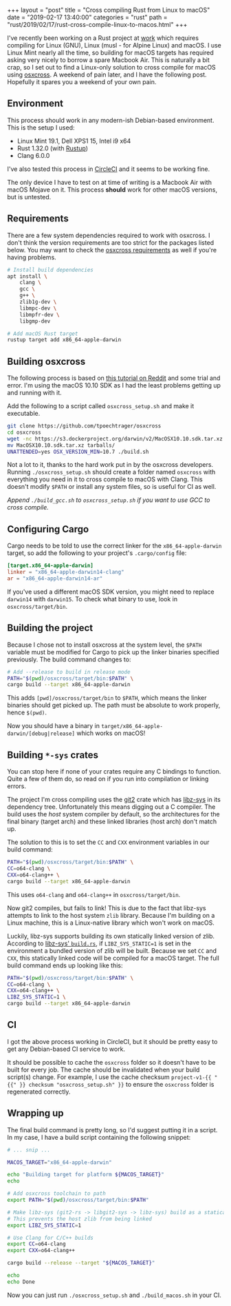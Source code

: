 +++
layout = "post"
title = "Cross compiling Rust from Linux to macOS"
date = "2019-02-17 13:40:00"
categories = "rust"
path = "rust/2019/02/17/rust-cross-compile-linux-to-macos.html"
+++

I've recently been working on a Rust project at [work](https://repositive.io/) which requires
compiling for Linux (GNU), Linux (musl - for Alpine Linux) and macOS. I use Linux Mint nearly all
the time, so building for macOS targets has required asking very nicely to borrow a spare Macbook
Air. This is naturally a bit crap, so I set out to find a Linux-only solution to cross compile for
macOS using [osxcross](https://github.com/tpoechtrager/osxcross). A weekend of pain later, and I
have the following post. Hopefully it spares you a weekend of your own pain.

## Environment

This process should work in any modern-ish Debian-based environment. This is the setup I used:

- Linux Mint 19.1, Dell XPS1 15, Intel i9 x64
- Rust 1.32.0 (with [Rustup](http://rustup.rs/))
- Clang 6.0.0

I've also tested this process in [CircleCI](http://circleci.com/) and it seems to be working fine.

The only device I have to test on at time of writing is a Macbook Air with macOS Mojave on it. This
process **should** work for other macOS versions, but is untested.

## Requirements

There are a few system dependencies required to work with osxcross. I don't think the version
requirements are too strict for the packages listed below. You may want to check the
[osxcross requirements](https://github.com/tpoechtrager/osxcross#installation) as well if you're
having problems.

```bash
# Install build dependencies
apt install \
    clang \
    gcc \
    g++ \
    zlib1g-dev \
    libmpc-dev \
    libmpfr-dev \
    libgmp-dev

# Add macOS Rust target
rustup target add x86_64-apple-darwin
```

## Building osxcross

The following process is based on
[this tutorial on Reddit](https://www.reddit.com/r/rust/comments/6rxoty/tutorial_cross_compiling_from_linux_for_osx/)
and some trial and error. I'm using the macOS 10.10 SDK as I had the least problems getting up and
running with it.

Add the following to a script called `osxcross_setup.sh` and make it executable.

```bash
git clone https://github.com/tpoechtrager/osxcross
cd osxcross
wget -nc https://s3.dockerproject.org/darwin/v2/MacOSX10.10.sdk.tar.xz
mv MacOSX10.10.sdk.tar.xz tarballs/
UNATTENDED=yes OSX_VERSION_MIN=10.7 ./build.sh
```

Not a lot to it, thanks to the hard work put in by the osxcross developers. Running
`./osxcross_setup.sh` should create a folder named `osxcross` with everything you need in it to
cross compile to macOS with Clang. This doesn't modify `$PATH` or install any system files, so is
useful for CI as well.

_Append `./build_gcc.sh` to `osxcross_setup.sh` if you want to use GCC to cross compile._

## Configuring Cargo

Cargo needs to be told to use the correct linker for the `x86_64-apple-darwin` target, so add the
following to your project's `.cargo/config` file:

```toml
[target.x86_64-apple-darwin]
linker = "x86_64-apple-darwin14-clang"
ar = "x86_64-apple-darwin14-ar"
```

If you've used a different macOS SDK version, you might need to replace `darwin14` with `darwin15`.
To check what binary to use, look in `osxcross/target/bin`.

## Building the project

Because I chose not to install osxcross at the system level, the `$PATH` variable must be modified
for Cargo to pick up the linker binaries specified previously. The build command changes to:

```bash
# Add --release to build in release mode
PATH="$(pwd)/osxcross/target/bin:$PATH" \
cargo build --target x86_64-apple-darwin
```

This adds `[pwd]/osxcross/target/bin` to `$PATH`, which means the linker binaries should get picked
up. The path must be absolute to work properly, hence `$(pwd)`.

Now you should have a binary in `target/x86_64-apple-darwin/[debug|release]` which works on macOS!

## Building `*-sys` crates

You can stop here if none of your crates require any C bindings to function. Quite a few of them do,
so read on if you run into compilation or linking errors.

The project I'm cross compiling uses the [git2](https://crates.io/crates/git2) crate which has
[libz-sys](https://github.com/rust-lang/libz-sys/) in its dependency tree. Unfortunately this means
digging out a C compiler. The build uses the _host_ system compiler by default, so the architectures
for the final binary (target arch) and these linked libraries (host arch) don't match up.

The solution to this is to set the `CC` and `CXX` environment variables in our build command:

```bash
PATH="$(pwd)/osxcross/target/bin:$PATH" \
CC=o64-clang \
CXX=o64-clang++ \
cargo build --target x86_64-apple-darwin
```

This uses `o64-clang` and `o64-clang++` in `osxcross/target/bin`.

Now git2 compiles, but fails to link! This is due to the fact that libz-sys attempts to link to the
host system `zlib` library. Because I'm building on a Linux machine, this is a Linux-native library
which won't work on macOS.

Luckily, libz-sys supports building its own statically linked version of zlib. According to
[libz-sys' `build.rs`](https://github.com/rust-lang/libz-sys/blob/master/build.rs#L25), if
`LIBZ_SYS_STATIC=1` is set in the environment a bundled version of zlib will be built. Because we
set `CC` and `CXX`, this statically linked code will be compiled for a macOS target. The full build
command ends up looking like this:

```bash
PATH="$(pwd)/osxcross/target/bin:$PATH" \
CC=o64-clang \
CXX=o64-clang++ \
LIBZ_SYS_STATIC=1 \
cargo build --target x86_64-apple-darwin
```

## CI

I got the above process working in CircleCI, but it should be pretty easy to get any Debian-based CI
service to work.

It should be possible to cache the `osxcross` folder so it doesn't have to be built for every job.
The cache should be invalidated when your build script(s) change. For example, I use the cache
checksum `project-v1-{{ "{{" }} checksum "osxcross_setup.sh" }}` to ensure the `osxcross` folder is
regenerated correctly.

## Wrapping up

The final build command is pretty long, so I'd suggest putting it in a script. In my case, I have a
build script containing the following snippet:

```bash
# ... snip ...

MACOS_TARGET="x86_64-apple-darwin"

echo "Building target for platform ${MACOS_TARGET}"
echo

# Add osxcross toolchain to path
export PATH="$(pwd)/osxcross/target/bin:$PATH"

# Make libz-sys (git2-rs -> libgit2-sys -> libz-sys) build as a statically linked lib
# This prevents the host zlib from being linked
export LIBZ_SYS_STATIC=1

# Use Clang for C/C++ builds
export CC=o64-clang
export CXX=o64-clang++

cargo build --release --target "${MACOS_TARGET}"

echo
echo Done
```

Now you can just run `./osxcross_setup.sh` and `./build_macos.sh` in your CI.
